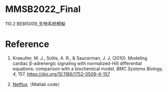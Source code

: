 # MMSB2022_Final
110.2 BEBI5009_生物系統模擬

# Reference

1. Kraeutler, M. J., Soltis, A. R., & Saucerman, J. J. (2010). Modeling cardiac β-adrenergic signaling with normalized-Hill differential equations: comparison with a biochemical model. _BMC Systems Biology, 4_, 157. https://doi.org/10.1186/1752-0509-4-157

2. [Netflux](https://github.com/saucermanlab/Netflux)（Matlab code）


